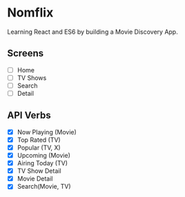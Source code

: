 # Nomflix

Learning React and ES6 by building a Movie Discovery App.

## Screens

- [ ] Home 
- [ ] TV Shows 
- [ ] Search
- [ ] Detail 

## API Verbs

- [x] Now Playing (Movie)
- [x] Top Rated (TV)
- [x] Popular (TV, X)
- [x] Upcoming (Movie)
- [x] Airing Today (TV)
- [x] TV Show Detail
- [x] Movie Detail
- [x] Search(Movie, TV)